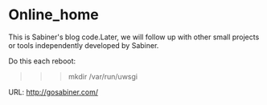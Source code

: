 # Online_home
This is Sabiner's blog code.Later, we will follow up with other small projects or tools independently developed by Sabiner.

Do this each reboot:
>>> mkdir /var/run/uwsgi

URL: http://gosabiner.com/
